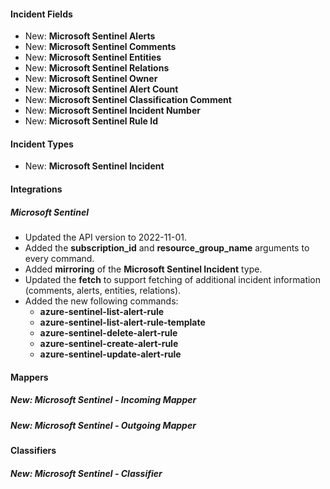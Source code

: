 
#### Incident Fields
- New: **Microsoft Sentinel Alerts**
- New: **Microsoft Sentinel Comments**
- New: **Microsoft Sentinel Entities**
- New: **Microsoft Sentinel Relations**
- New: **Microsoft Sentinel Owner**
- New: **Microsoft Sentinel Alert Count**
- New: **Microsoft Sentinel Classification Comment**
- New: **Microsoft Sentinel Incident Number**
- New: **Microsoft Sentinel Rule Id**

#### Incident Types
- New: **Microsoft Sentinel Incident**

#### Integrations
##### Microsoft Sentinel
- Updated the API version to 2022-11-01.
- Added the **subscription_id** and **resource_group_name** arguments to every command.
- Added **mirroring** of the **Microsoft Sentinel Incident** type.
- Updated the **fetch** to support fetching of additional incident information (comments, alerts, entities, relations).
- Added the new following commands:
  - **azure-sentinel-list-alert-rule**
  - **azure-sentinel-list-alert-rule-template**
  - **azure-sentinel-delete-alert-rule**
  - **azure-sentinel-create-alert-rule**
  - **azure-sentinel-update-alert-rule**

#### Mappers
##### New: Microsoft Sentinel - Incoming Mapper

##### New: Microsoft Sentinel - Outgoing Mapper

#### Classifiers
##### New: Microsoft Sentinel - Classifier
